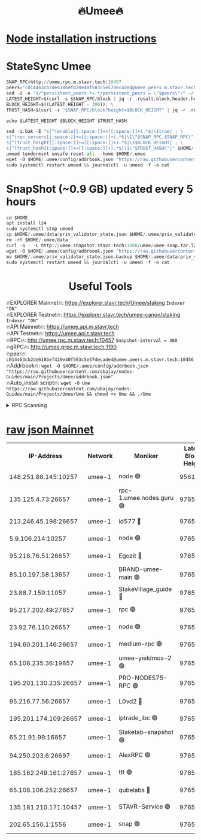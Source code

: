 <h1 align="center"> 🔥Umee🔥</h1>


[Node installation instructions](https://github.com/obajay/nodes-Guides/tree/main/Projects/Umee)
=
# StateSync Umee
```python
SNAP_RPC=http://umee.rpc.m.stavr.tech:10457
peers="c014463cb2de618bef420e40f503c5e57decade4@umee.peers.m.stavr.tech:10456"
sed -i -e "s/^persistent_peers *=.*/persistent_peers = \"$peers\"/" ~/.umee/config/config.toml
LATEST_HEIGHT=$(curl -s $SNAP_RPC/block | jq -r .result.block.header.height); \
BLOCK_HEIGHT=$((LATEST_HEIGHT - 300)); \
TRUST_HASH=$(curl -s "$SNAP_RPC/block?height=$BLOCK_HEIGHT" | jq -r .result.block_id.hash)

echo $LATEST_HEIGHT $BLOCK_HEIGHT $TRUST_HASH

sed -i.bak -E "s|^(enable[[:space:]]+=[[:space:]]+).*$|\1true| ; \
s|^(rpc_servers[[:space:]]+=[[:space:]]+).*$|\1\"$SNAP_RPC,$SNAP_RPC\"| ; \
s|^(trust_height[[:space:]]+=[[:space:]]+).*$|\1$BLOCK_HEIGHT| ; \
s|^(trust_hash[[:space:]]+=[[:space:]]+).*$|\1\"$TRUST_HASH\"|" $HOME/.umee/config/config.toml
umeed tendermint unsafe-reset-all --home $HOME/.umee
wget -O $HOME/.umee/config/addrbook.json "https://raw.githubusercontent.com/obajay/nodes-Guides/main/Projects/Umee/addrbook.json"
sudo systemctl restart umeed && journalctl -u umeed -f -o cat
```
# SnapShot (~0.9 GB) updated every 5 hours
```python
cd $HOME
apt install lz4
sudo systemctl stop umeed
cp $HOME/.umee/data/priv_validator_state.json $HOME/.umee/priv_validator_state.json.backup
rm -rf $HOME/.umee/data
curl -o - -L http://umee.snapshot.stavr.tech:1000/umee/umee-snap.tar.lz4 | lz4 -c -d - | tar -x -C $HOME/.umee --strip-components 2
wget -O $HOME/.umee/config/addrbook.json "https://raw.githubusercontent.com/obajay/nodes-Guides/main/Projects/Umee/addrbook.json"
mv $HOME/.umee/priv_validator_state.json.backup $HOME/.umee/data/priv_validator_state.json
sudo systemctl restart umeed && journalctl -u umeed -f -o cat
```
 <h1 align="center"> Useful Tools</h1>

🔥EXPLORER Mainnet🔥:      https://explorer.stavr.tech/Umee/staking             `Indexer "ON"` \
🔥EXPLORER Testnet🔥:        https://explorer.stavr.tech/umee-canon/staking      `Indexer "ON"` \
🔥API Mainnet🔥:                   https://umee.api.m.stavr.tech \
🔥API Testnet🔥:                     https://umee.api.t.stavr.tech \
🔥RPC🔥:                                   http://umee.rpc.m.stavr.tech:10457                     `Snapshot-interval = 300` \
🔥gRPC🔥:                              http://umee.grpc.m.stavr.tech:1190 \
🔥peer🔥:                     `c014463cb2de618bef420e40f503c5e57decade4@umee.peers.m.stavr.tech:10456` \
🔥Addrbook🔥:    ```wget -O $HOME/.umee/config/addrbook.json "https://raw.githubusercontent.com/obajay/nodes-Guides/main/Projects/Umee/addrbook.json"``` \
🔥Auto_install script🔥: ```wget -O Ume https://raw.githubusercontent.com/obajay/nodes-Guides/main/Projects/Umee/Ume && chmod +x Ume && ./Ume```

<details>
<summary>RPC Scanning</summary>

<h2 align="center"> We scan nodes in real time every 4 hours. And we provide the final result of RPC endpoints.
We cannot influence the operation of these nodes in any way. </h2>


```python
If Voting Power is higher than 0 --> then the Node is a validator of the network and may be subject to attack and be a potential threat to the chain.
```
```python
We marked such validators with a red symbol
```

</details>

[raw json Mainnet](https://rpc-check.umeem.stavr.tech/umeem/rpc-umeem-result.json)
=



<table><tr><th>IP-Address</th><th>Network</th><th>Moniker</th><th>Latest Block Height</th><th>Earliest Block Height</th><th>Catching Up</th><th>Tx Index</th><th>Voting Power</th><th>Scan Time</th></tr><tr><td>148.251.88.145:10257</td><td>umee-1</td><td>node 🟢</td><td>9561500</td><td>5050395</td><td>False</td><td>on</td><td>0</td><td>2023-12-20T14:16:37.100974814UTC</td></tr><tr><td>135.125.4.73:26657</td><td>umee-1</td><td>rpc-1.umee.nodes.guru 🟢</td><td>9765545</td><td>5167386</td><td>False</td><td>on</td><td>0</td><td>2023-12-20T14:18:15.764631266UTC</td></tr><tr><td>213.246.45.198:26657</td><td>umee-1</td><td>id577 🔴</td><td>9765529</td><td>7100001</td><td>False</td><td>on</td><td>35117559</td><td>2023-12-20T14:16:43.611685716UTC</td></tr><tr><td>5.9.106.214:10257</td><td>umee-1</td><td>node 🟢</td><td>9765540</td><td>7942001</td><td>False</td><td>on</td><td>0</td><td>2023-12-20T14:17:45.567227595UTC</td></tr><tr><td>95.216.76.51:26657</td><td>umee-1</td><td>Egozit 🔴</td><td>9765545</td><td>8262001</td><td>False</td><td>off</td><td>38006209</td><td>2023-12-20T14:18:14.667966190UTC</td></tr><tr><td>85.10.197.58:13657</td><td>umee-1</td><td>BRAND-umee-main 🟢</td><td>9765532</td><td>8427832</td><td>False</td><td>on</td><td>0</td><td>2023-12-20T14:16:59.030998084UTC</td></tr><tr><td>23.88.7.159:11057</td><td>umee-1</td><td>StakeVillage_guide 🔴</td><td>9765538</td><td>9137726</td><td>False</td><td>on</td><td>1402815</td><td>2023-12-20T14:17:38.029468892UTC</td></tr><tr><td>95.217.202.49:27657</td><td>umee-1</td><td>rpc 🟢</td><td>9765537</td><td>9440090</td><td>False</td><td>on</td><td>0</td><td>2023-12-20T14:17:31.235227942UTC</td></tr><tr><td>23.92.76.110:26657</td><td>umee-1</td><td>node 🟢</td><td>9765552</td><td>9468001</td><td>False</td><td>on</td><td>0</td><td>2023-12-20T14:18:58.542781917UTC</td></tr><tr><td>194.60.201.146:26657</td><td>umee-1</td><td>medium-rpc 🟢</td><td>9765530</td><td>9484365</td><td>False</td><td>on</td><td>0</td><td>2023-12-20T14:16:50.116379658UTC</td></tr><tr><td>65.108.235.36:19657</td><td>umee-1</td><td>umee-yieldmos-2 🟢</td><td>9765521</td><td>9575548</td><td>False</td><td>on</td><td>0</td><td>2023-12-20T14:15:55.809415887UTC</td></tr><tr><td>195.201.130.235:26657</td><td>umee-1</td><td>PRO-NODES75-RPC 🟢</td><td>9765538</td><td>9665538</td><td>False</td><td>on</td><td>0</td><td>2023-12-20T14:17:42.422477319UTC</td></tr><tr><td>95.216.77.56:26657</td><td>umee-1</td><td>L0vd2 🔴</td><td>9765548</td><td>9665548</td><td>False</td><td>off</td><td>37144761</td><td>2023-12-20T14:18:33.042556558UTC</td></tr><tr><td>195.201.174.109:26657</td><td>umee-1</td><td>iptrade_ibc 🟢</td><td>9765534</td><td>9686001</td><td>False</td><td>on</td><td>0</td><td>2023-12-20T14:17:09.916850886UTC</td></tr><tr><td>65.21.91.99:16857</td><td>umee-1</td><td>Staketab-snapshot 🟢</td><td>9765534</td><td>9721001</td><td>False</td><td>off</td><td>0</td><td>2023-12-20T14:17:12.418650001UTC</td></tr><tr><td>94.250.203.6:26697</td><td>umee-1</td><td>AlexRPC 🟢</td><td>9765531</td><td>9722001</td><td>False</td><td>on</td><td>0</td><td>2023-12-20T14:16:54.661505769UTC</td></tr><tr><td>185.162.249.161:27657</td><td>umee-1</td><td>ttt 🟢</td><td>9765537</td><td>9733423</td><td>False</td><td>on</td><td>0</td><td>2023-12-20T14:17:31.513723042UTC</td></tr><tr><td>65.108.106.252:26657</td><td>umee-1</td><td>qubelabs 🔴</td><td>9765532</td><td>9761001</td><td>False</td><td>on</td><td>36487376</td><td>2023-12-20T14:17:01.428950740UTC</td></tr><tr><td>135.181.210.171:10457</td><td>umee-1</td><td>STAVR-Service 🟢</td><td>9765546</td><td>9764001</td><td>False</td><td>on</td><td>0</td><td>2023-12-20T14:18:22.444940326UTC</td></tr><tr><td>202.65.150.1:1556</td><td>umee-1</td><td>snap 🟢</td><td>9765539</td><td>9764121</td><td>False</td><td>on</td><td>0</td><td>2023-12-20T14:17:43.294984397UTC</td></tr></table>